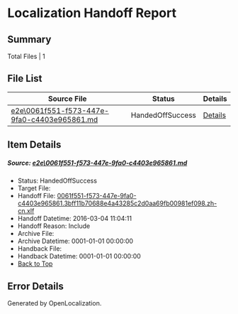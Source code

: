 # <a name='report-top'></a> Localization Handoff Report

## Summary
 Total Files | 1

## File List
 Source File | Status | Details 
 ----------- | ------ | ------- 
 [e2e\0061f551-f573-447e-9fa0-c4403e965861.md](https://github.com/OpenLocalizationTest/oltest/blob/594787241e28d44b277971364b9ac4c9a891c2b3/e2e/0061f551-f573-447e-9fa0-c4403e965861.md) | HandedOffSuccess | [Details](#c7dd66371cf2af2632c3d49a558213e4f31dd1b61)

## Item Details
##### <a name='c7dd66371cf2af2632c3d49a558213e4f31dd1b61'></a> Source: [e2e\0061f551-f573-447e-9fa0-c4403e965861.md](https://github.com/OpenLocalizationTest/oltest/blob/594787241e28d44b277971364b9ac4c9a891c2b3/e2e/0061f551-f573-447e-9fa0-c4403e965861.md)
* Status: HandedOffSuccess
* Target File: 
* Handoff File: [0061f551-f573-447e-9fa0-c4403e965861.3bff11b70688e4a43285c2d0aa69fb00981ef098.zh-cn.xlf](https://github.com/OpenLocalizationTestOrg/olhandoff/blob/86b469246b2d1fa8e0400bf69055d451126141d5/ol-handoff/OpenLocalizationTestOrg/oltest.zh-cn/qimu/ht/0061f551-f573-447e-9fa0-c4403e965861.3bff11b70688e4a43285c2d0aa69fb00981ef098.zh-cn.xlf)
* Handoff Datetime: 2016-03-04 11:04:11
* Handoff Reason: Include
* Archive File: 
* Archive Datetime: 0001-01-01 00:00:00
* Handback File: 
* Handback Datetime: 0001-01-01 00:00:00
* [Back to Top](#report-top)


## Error Details

Generated by OpenLocalization.
